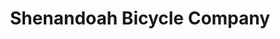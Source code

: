 ---
title: "Shenandoah Bicycle Company"
url: /harrisonburg/shenandoah-bicycle-company/
shop: Fahrrad
---